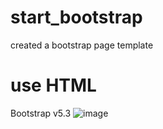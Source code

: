 # start_bootstrap
created a bootstrap page template
# use HTML
Bootstrap v5.3
![image](https://github.com/Katerina-99/start_bootstrap/assets/57578765/782e39dd-13c0-48bd-9472-9e4d5f55d21f)
